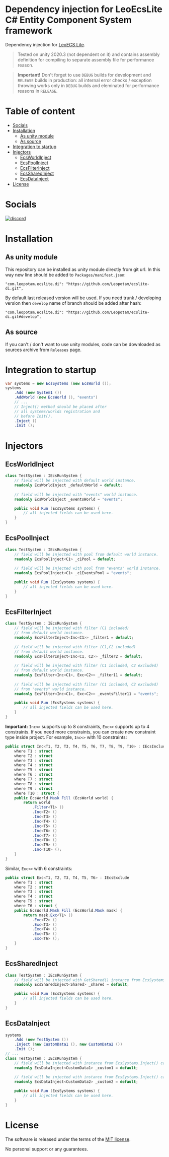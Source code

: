 # Dependency injection for LeoEcsLite C# Entity Component System framework
Dependency injection for [LeoECS Lite](https://github.com/Leopotam/ecslite).

> Tested on unity 2020.3 (not dependent on it) and contains assembly definition for compiling to separate assembly file for performance reason.

> **Important!** Don't forget to use `DEBUG` builds for development and `RELEASE` builds in production: all internal error checks / exception throwing works only in `DEBUG` builds and eleminated for performance reasons in `RELEASE`.

# Table of content
* [Socials](#socials)
* [Installation](#installation)
    * [As unity module](#as-unity-module)
    * [As source](#as-source)
* [Integration to startup](#integration-to-startup)
* [Injectors](#injectors)
    * [EcsWorldInject](#ecsworldinject)
    * [EcsPoolInject](#ecspoolinject)
    * [EcsFilterInject](#ecsfilterinject)
    * [EcsSharedInject](#ecssharedinject)
    * [EcsDataInject](#ecsdatainject)
* [License](#license)

# Socials
[![discord](https://img.shields.io/discord/404358247621853185.svg?label=enter%20to%20discord%20server&style=for-the-badge&logo=discord)](https://discord.gg/5GZVde6)

# Installation

## As unity module
This repository can be installed as unity module directly from git url. In this way new line should be added to `Packages/manifest.json`:
```
"com.leopotam.ecslite.di": "https://github.com/Leopotam/ecslite-di.git",
```
By default last released version will be used. If you need trunk / developing version then `develop` name of branch should be added after hash:
```
"com.leopotam.ecslite.di": "https://github.com/Leopotam/ecslite-di.git#develop",
```

## As source
If you can't / don't want to use unity modules, code can be downloaded as sources archive from `Releases` page.

# Integration to startup
```csharp
var systems = new EcsSystems (new EcsWorld ());
systems
    .Add (new System1 ())
    .AddWorld (new EcsWorld (), "events")
    // ...
    // Inject() method should be placed after
    // all systems/worlds registration and
    // before Init().
    .Inject ()
    .Init ();
```

# Injectors

## EcsWorldInject
```csharp
class TestSystem : IEcsRunSystem {
    // field will be injected with default world instance.
    readonly EcsWorldInject _defaultWorld = default;
    
    // field will be injected with "events" world instance.
    readonly EcsWorldInject _eventsWorld = "events";

    public void Run (EcsSystems systems) {
        // all injected fields can be used here.
    }
}
```

## EcsPoolInject
```csharp
class TestSystem : IEcsRunSystem {
    // field will be injected with pool from default world instance.
    readonly EcsPoolInject<C1> _c1Pool = default;
    
    // field will be injected with pool from "events" world instance.
    readonly EcsPoolInject<C1> _c1EventsPool = "events";

    public void Run (EcsSystems systems) {
        // all injected fields can be used here.
    }
}
```

## EcsFilterInject
```csharp
class TestSystem : IEcsRunSystem {
    // field will be injected with filter (C1 included)
    // from default world instance.
    readonly EcsFilterInject<Inc<C1>> _filter1 = default;
    
    // field will be injected with filter (C1,C2 included)
    // from default world instance.
    readonly EcsFilterInject<Inc<C1, C2>> _filter2 = default;
    
    // field will be injected with filter (C1 included, C2 excluded)
    // from default world instance.
    readonly EcsFilter<Inc<C1>, Exc<C2>> _filter11 = default;
    
    // field will be injected with filter (C1 included, C2 excluded)
    // from "events" world instance.
    readonly EcsFilter<Inc<C1>, Exc<C2>> _eventsFilter11 = "events";

    public void Run (EcsSystems systems) {
        // all injected fields can be used here.
    }
}
```
**Important:** `Inc<>` supports up to 8 constraints, `Exc<>` supports up to 4 constraints.
If you need more constraints, you can create new constraint type inside project.
For example, `Inc<>` with 10 constraints:
```csharp
public struct Inc<T1, T2, T3, T4, T5, T6, T7, T8, T9, T10> : IEcsInclude
    where T1 : struct
    where T2 : struct
    where T3 : struct
    where T4 : struct
    where T5 : struct
    where T6 : struct
    where T7 : struct
    where T8 : struct
    where T9 : struct
    where T10 : struct {
    public EcsWorld.Mask Fill (EcsWorld world) {
        return world
            .Filter<T1> ()
            .Inc<T2> ()
            .Inc<T3> ()
            .Inc<T4> ()
            .Inc<T5> ()
            .Inc<T6> ()
            .Inc<T7> ()
            .Inc<T8> ()
            .Inc<T9> ()
            .Inc<T10> ();
    }
}
```
Similar, `Exc<>` with 6 constraints:
```csharp
public struct Exc<T1, T2, T3, T4, T5, T6> : IEcsExclude
    where T1 : struct
    where T2 : struct
    where T3 : struct
    where T4 : struct
    where T5 : struct
    where T6 : struct {
    public EcsWorld.Mask Fill (EcsWorld.Mask mask) {
        return mask.Exc<T1> ()
            .Exc<T2> ()
            .Exc<T3> ()
            .Exc<T4> ()
            .Exc<T5> ()
            .Exc<T6> ();
    }
}
```

## EcsSharedInject
```csharp
class TestSystem : IEcsRunSystem {
    // field will be injected with GetShared() instance from EcsSystems.
    readonly EcsSharedInject<Shared> _shared = default;

    public void Run (EcsSystems systems) {
        // all injected fields can be used here.
    }
}
```

## EcsDataInject
```csharp
systems
    .Add (new TestSystem ())
    .Inject (new CustomData1 (), new CustomData2 ())
    .Init ();
// ...
class TestSystem : IEcsRunSystem {
    // field will be injected with instance from EcsSystems.Inject() call.
    readonly EcsDataInject<CustomData1> _custom1 = default;
    
    // field will be injected with instance from EcsSystems.Inject() call.
    readonly EcsDataInject<CustomData2> _custom2 = default;

    public void Run (EcsSystems systems) {
        // all injected fields can be used here.
    }
}
```

# License
The software is released under the terms of the [MIT license](./LICENSE.md).

No personal support or any guarantees.
